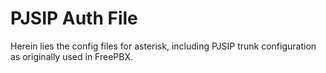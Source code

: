 # PJSIP Auth File

Herein lies the config files for asterisk, including PJSIP trunk configuration as originally used in FreePBX.

